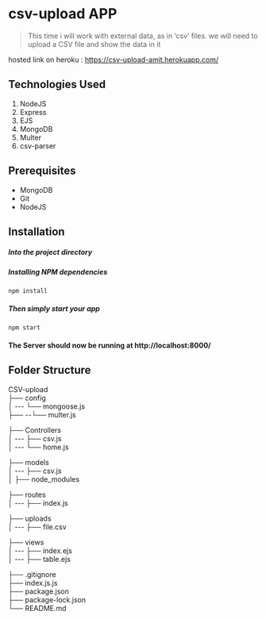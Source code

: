 # csv-upload APP

> This time i will work with external data, as in ‘csv’ files. we will need to upload a CSV file and show the
data in it

hosted link on heroku :  https://csv-upload-amit.herokuapp.com/

## Technologies Used
1.  NodeJS
2.  Express
3.  EJS
4.  MongoDB
5.  Multer
6.  csv-parser

## Prerequisites
- MongoDB
- Git
- NodeJS


## Installation



##### Into the project directory


##### Installing NPM dependencies

`npm install`

##### Then simply start your app

`npm start`

#### The Server should now be running at http://localhost:8000/

## Folder Structure

CSV-upload <br>
├── config <br>
│ --- └── mongoose.js <br>
├── --└── multer.js <br>

├── Controllers <br>
│ --- ├── csv.js <br>
│ --- └── home.js <br>

├── models <br>
│ --- ├── csv.js <br>
│
├── node_modules <br>

├── routes <br>
│ --- ├── index.js <br>

├── uploads <br>
│ --- ├── file.csv <br>

├── views <br>
│ --- ├── index.ejs <br>
│ --- ├── table.ejs <br>

├── .gitignore <br>
├── index.js.js <br>
├── package.json <br>
├── package-lock.json <br>
└── README.md <br>
